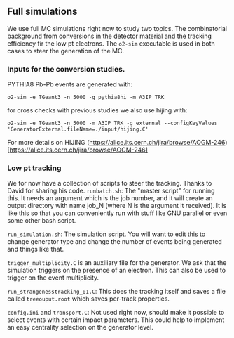 ## Full simulations
We use full MC simulations right now to study two topics. The combinatorial background from conversions in the detector material and the tracking efficiency fir the low pt electrons.
The `o2-sim` executable is used in both cases to steer the generation of the MC.
### Inputs for the conversion studies.
PYTHIA8 Pb-Pb events are generated with:
```
o2-sim -e TGeant3 -n 5000 -g pythia8hi -m A3IP TRK
```
for cross checks with previous studies we also use hijing with:
```
o2-sim -e TGeant3 -n 5000 -m A3IP TRK -g external --configKeyValues 'GeneratorExternal.fileName=./input/hijing.C'
```
For more details on HIJING
(https://alice.its.cern.ch/jira/browse/AOGM-246)[https://alice.its.cern.ch/jira/browse/AOGM-246]

### Low pt tracking
We for now have a collection of scripts to steer the tracking. Thanks to David for sharing his code.
`runbatch.sh`: The "master script" for running this. It needs an argument which is the job number, and it will create an output directory with name job_N (where N is the argument it received). It is like this so that you can conveniently run with stuff like GNU parallel or even some other bash script.

`run_simulation.sh`: The simulation script. You will want to edit this to change generator type and change the number of events being generated and things like  that.

`trigger_multiplicity.C` is an auxiliary file for the generator. We ask that the simulation triggers on the presence of an electron. This can also be used to trigger on the event multiplicity.

`run_strangenesstracking_01.C`: This does the tracking itself and saves a file called `treeouput.root` which saves per-track properties.

`config.ini` and `transport.C`: Not used right now, should make it possible to select events with certain impact parameters. This could help to implement an easy centrality selection on the generator level.
